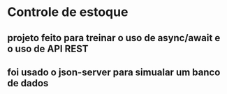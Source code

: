# Controle de estoque

## projeto feito para treinar o uso de async/await e o uso de API REST

## foi usado o json-server para simualar um banco de dados
